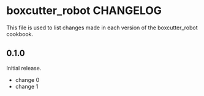# boxcutter_robot CHANGELOG

This file is used to list changes made in each version of the boxcutter_robot cookbook.

## 0.1.0

Initial release.

- change 0
- change 1
